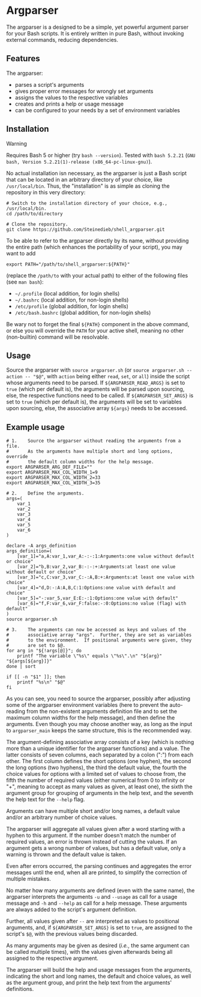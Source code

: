 # Argparser

The argparser is a designed to be a simple, yet powerful argument parser for your Bash scripts. It is entirely written in pure Bash, without invoking external commands, reducing dependencies.

## Features

The argparser:

* parses a script's arguments
* gives proper error messages for wrongly set arguments
* assigns the values to the respective variables
* creates and prints a help or usage message
* can be configured to your needs by a set of environment variables

## Installation

> [!WARNING]
> Requires Bash 5 or higher (try `bash --version`). Tested with `bash 5.2.21` (`GNU bash, Version 5.2.21(1)-release (x86_64-pc-linux-gnu)`).

No actual installation isn necessary, as the argparser is just a Bash script that can be located in an arbitrary directory of your choice, like `/usr/local/bin`.  Thus, the "installation" is as simple as cloning the repository in this very directory:

    # Switch to the installation directory of your choice, e.g., /usr/local/bin.
    cd /path/to/directory

    # Clone the repository.
    git clone https://github.com/Steinedieb/shell_argparser.git

To be able to refer to the argparser directly by its name, without providing the entire path (which enhances the portability of your script), you may want to add

    export PATH="/path/to/shell_argparser:${PATH}"

(replace the `/path/to` with your actual path) to either of the following files (see `man bash`):

* `~/.profile` (local addition, for login shells)
* `~/.bashrc` (local addition, for non-login shells)
* `/etc/profile` (global addition, for login shells)
* `/etc/bash.bashrc` (global addition, for non-login shells)

Be wary not to forget the final `${PATH}` component in the above command, or else you will override the `PATH` for your active shell, meaning no other (non-builtin) command will be resolvable.

## Usage

Source the argparser with `source argparser.sh` (or `source argparser.sh --action -- "$@"`, with `action` being either `read`, `set`, or `all`) inside the script whose arguments need to be parsed.  If `${ARGPARSER_READ_ARGS}` is set to `true` (which per default is), the arguments will be parsed upon sourcing, else, the respective functions need to be called.  If `${ARGPARSER_SET_ARGS}` is set to `true` (which per default is), the arguments will be set to variables upon sourcing, else, the associative array `${args}` needs to be accessed.

## Example usage

    # 1.    Source the argparser without reading the arguments from a file.
    #       As the arguments have multiple short and long options, override
    #       the default column widths for the help message.
    export ARGPARSER_ARG_DEF_FILE=""
    export ARGPARSER_MAX_COL_WIDTH_1=9
    export ARGPARSER_MAX_COL_WIDTH_2=33
    export ARGPARSER_MAX_COL_WIDTH_3=35

    # 2.    Define the arguments.
    args=(
        var_1
        var_2
        var_3
        var_4
        var_5
        var_6
    )

    declare -A args_definition
    args_definition=(
        [var_1]="a,A:var_1,var_A:-:-:1:Arguments:one value without default or choice"
        [var_2]="b,B:var_2,var_B:-:-:+:Arguments:at least one value without default or choice"
        [var_3]="c,C:var_3,var_C:-:A,B:+:Arguments:at least one value with choice"
        [var_4]="d,D:-:A:A,B,C:1:Options:one value with default and choice"
        [var_5]="-:var_5,var_E:E:-:1:Options:one value with default"
        [var_6]="f,F:var_6,var_F:false:-:0:Options:no value (flag) with default"
    )
    source argparser.sh

    # 3.    The arguments can now be accessed as keys and values of the
    #       associative array "args".  Further, they are set as variables
    #       to the environment.  If positional arguments were given, they
    #       are set to $@.
    for arg in "${!args[@]}"; do
        printf "The variable \"%s\" equals \"%s\".\n" "${arg}" "${args[${arg}]}"
    done | sort

    if [[ -n "$1" ]]; then
        printf "%s\n" "$@"
    fi

As you can see, you need to source the argparser, possibly after adjusting some of the argparser environment variables (here to prevent the auto-reading from the non-existent arguments definition file and to set the maximum column widths for the help message), and then define the arguments.  Even though you may choose another way, as long as the input to `argparser_main` keeps the same structure, this is the recommended way.

The argument-defining associative array consists of a key (which is nothing more than a unique identifier for the argparser functions) and a value.  The latter consists of seven columns, each separated by a colon (":") from each other.  The first column defines the short options (one hyphen), the second the long options (two hyphens), the third the default value, the fourth the choice values for options with a limited set of values to choose from, the fifth the number of required values (either numerical from 0 to infinity or "+", meaning to accept as many values as given, at least one), the sixth the argument group for grouping of arguments in the help text, and the seventh the help text for the `--help` flag.

Arguments can have multiple short and/or long names, a default value and/or an arbitrary number of choice values.

The argparser will aggregate all values given after a word starting with a hyphen to this argument.  If the number doesn't match the number of required values, an error is thrown instead of cutting the values.  If an argument gets a wrong number of values, but has a default value, only a warning is thrown and the default value is taken.

Even after errors occurred, the parsing continues and aggregates the error messages until the end, when all are printed, to simplify the correction of multiple mistakes.

No matter how many arguments are defined (even with the same name), the argparser interprets the arguments `-u` and `--usage` as call for a usage message and `-h` and `--help` as call for a help message.  These arguments are always added to the script's argument definition.

Further, all values given after `--` are interpreted as values to positional arguments, and, if `${ARGPARSER_SET_ARGS}` is set to `true`, are assigned to the script's `$@`, with the previous values being discarded.

As many arguments may be given as desired (*i.e.*, the same argument can be called multiple times), with the values given afterwards being all assigned to the respective argument.

The argparser will build the help and usage messages from the arguments, indicating the short and long names, the default and choice values, as well as the argument group, and print the help text from the arguments' definitions.
